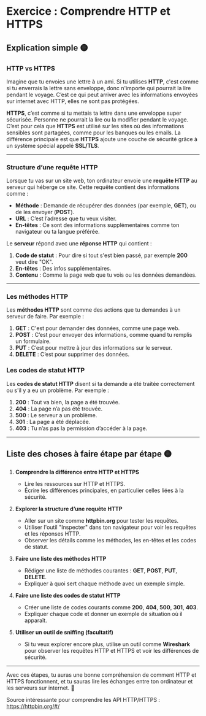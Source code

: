 # Exercice : Comprendre HTTP et HTTPS

## Explication simple 🟡

### HTTP vs HTTPS  
Imagine que tu envoies une lettre à un ami. Si tu utilises **HTTP**, c'est comme si tu enverrais la lettre sans enveloppe, donc n'importe qui pourrait la lire pendant le voyage. C’est ce qui peut arriver avec les informations envoyées sur internet avec HTTP, elles ne sont pas protégées. 

**HTTPS**, c’est comme si tu mettais ta lettre dans une enveloppe super sécurisée. Personne ne pourrait la lire ou la modifier pendant le voyage. C’est pour cela que **HTTPS** est utilisé sur les sites où des informations sensibles sont partagées, comme pour les banques ou les emails. La différence principale est que **HTTPS** ajoute une couche de sécurité grâce à un système spécial appelé **SSL/TLS**.

---

### Structure d’une requête HTTP  
Lorsque tu vas sur un site web, ton ordinateur envoie une **requête HTTP** au serveur qui héberge ce site. Cette requête contient des informations comme :
- **Méthode** : Demande de récupérer des données (par exemple, **GET**), ou de les envoyer (**POST**).
- **URL** : C’est l’adresse que tu veux visiter.
- **En-têtes** : Ce sont des informations supplémentaires comme ton navigateur ou ta langue préférée.

Le **serveur** répond avec une **réponse HTTP** qui contient :
1. **Code de statut** : Pour dire si tout s'est bien passé, par exemple **200** veut dire "OK".
2. **En-têtes** : Des infos supplémentaires.
3. **Contenu** : Comme la page web que tu vois ou les données demandées.

---

### Les méthodes HTTP  
Les **méthodes HTTP** sont comme des actions que tu demandes à un serveur de faire. Par exemple :
1. **GET** : C'est pour demander des données, comme une page web.
2. **POST** : C’est pour envoyer des informations, comme quand tu remplis un formulaire.
3. **PUT** : C’est pour mettre à jour des informations sur le serveur.
4. **DELETE** : C’est pour supprimer des données.

### Les codes de statut HTTP  
Les **codes de statut HTTP** disent si ta demande a été traitée correctement ou s'il y a eu un problème. Par exemple :
1. **200** : Tout va bien, la page a été trouvée.
2. **404** : La page n’a pas été trouvée.
3. **500** : Le serveur a un problème.
4. **301** : La page a été déplacée.
5. **403** : Tu n’as pas la permission d’accéder à la page.

---

## Liste des choses à faire étape par étape 🟡

1. **Comprendre la différence entre HTTP et HTTPS**  
   - Lire les ressources sur HTTP et HTTPS.
   - Écrire les différences principales, en particulier celles liées à la sécurité.

2. **Explorer la structure d’une requête HTTP**  
   - Aller sur un site comme **httpbin.org** pour tester les requêtes.
   - Utiliser l'outil "Inspecter" dans ton navigateur pour voir les requêtes et les réponses HTTP.
   - Observer les détails comme les méthodes, les en-têtes et les codes de statut.

3. **Faire une liste des méthodes HTTP**  
   - Rédiger une liste de méthodes courantes : **GET**, **POST**, **PUT**, **DELETE**.
   - Expliquer à quoi sert chaque méthode avec un exemple simple.

4. **Faire une liste des codes de statut HTTP**  
   - Créer une liste de codes courants comme **200**, **404**, **500**, **301**, **403**.
   - Expliquer chaque code et donner un exemple de situation où il apparaît.

5. **Utiliser un outil de sniffing (facultatif)**  
   - Si tu veux explorer encore plus, utilise un outil comme **Wireshark** pour observer les requêtes HTTP et HTTPS et voir les différences de sécurité.

---

Avec ces étapes, tu auras une bonne compréhension de comment HTTP et HTTPS fonctionnent, et tu sauras lire les échanges entre ton ordinateur et les serveurs sur internet. 🚀

Source intéressante pour comprendre les API HTTP/HTTPS :
https://httpbin.org/#/
